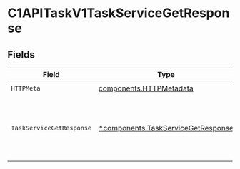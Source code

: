 # C1APITaskV1TaskServiceGetResponse


## Fields

| Field                                                                                                                            | Type                                                                                                                             | Required                                                                                                                         | Description                                                                                                                      |
| -------------------------------------------------------------------------------------------------------------------------------- | -------------------------------------------------------------------------------------------------------------------------------- | -------------------------------------------------------------------------------------------------------------------------------- | -------------------------------------------------------------------------------------------------------------------------------- |
| `HTTPMeta`                                                                                                                       | [components.HTTPMetadata](../../models/components/httpmetadata.md)                                                               | :heavy_check_mark:                                                                                                               | N/A                                                                                                                              |
| `TaskServiceGetResponse`                                                                                                         | [*components.TaskServiceGetResponse](../../models/components/taskservicegetresponse.md)                                          | :heavy_minus_sign:                                                                                                               | The TaskServiceGetResponse returns a task view which has a task including JSONPATHs to the expanded items in the expanded array. |